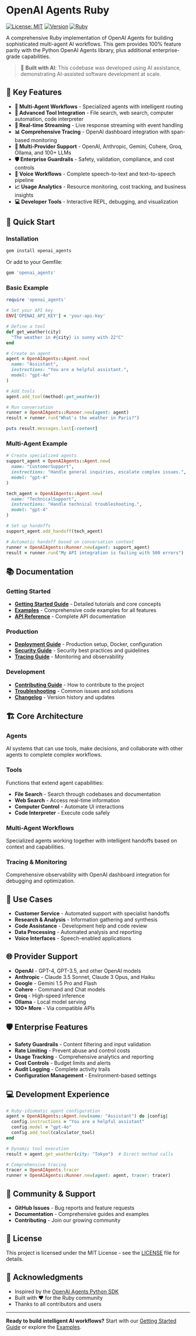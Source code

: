 # OpenAI Agents Ruby

[![License: MIT](https://img.shields.io/badge/License-MIT-yellow.svg)](https://opensource.org/licenses/MIT)
[![Version](https://img.shields.io/badge/Version-0.1.0-blue.svg)](https://rubygems.org/gems/openai_agents)
[![Ruby](https://img.shields.io/badge/Ruby-3.0%2B-red.svg)](https://www.ruby-lang.org/)

A comprehensive Ruby implementation of OpenAI Agents for building sophisticated multi-agent AI workflows. This gem provides 100% feature parity with the Python OpenAI Agents library, plus additional enterprise-grade capabilities.

> 🤖 **Built with AI**: This codebase was developed using AI assistance, demonstrating AI-assisted software development at scale.

## 🌟 Key Features

- **🤖 Multi-Agent Workflows** - Specialized agents with intelligent routing
- **🔧 Advanced Tool Integration** - File search, web search, computer automation, code interpreter
- **📡 Real-time Streaming** - Live response streaming with event handling
- **📊 Comprehensive Tracing** - OpenAI dashboard integration with span-based monitoring
- **🎯 Multi-Provider Support** - OpenAI, Anthropic, Gemini, Cohere, Groq, Ollama, and 100+ LLMs
- **🛡️ Enterprise Guardrails** - Safety, validation, compliance, and cost controls
- **🎤 Voice Workflows** - Complete speech-to-text and text-to-speech pipeline
- **📈 Usage Analytics** - Resource monitoring, cost tracking, and business insights
- **💻 Developer Tools** - Interactive REPL, debugging, and visualization

## 🚀 Quick Start

### Installation

```bash
gem install openai_agents
```

Or add to your Gemfile:
```ruby
gem 'openai_agents'
```

### Basic Example

```ruby
require 'openai_agents'

# Set your API key
ENV['OPENAI_API_KEY'] = 'your-api-key'

# Define a tool
def get_weather(city)
  "The weather in #{city} is sunny with 22°C"
end

# Create an agent
agent = OpenAIAgents::Agent.new(
  name: "Assistant",
  instructions: "You are a helpful assistant.",
  model: "gpt-4o"
)

# Add tools
agent.add_tool(method(:get_weather))

# Run conversation
runner = OpenAIAgents::Runner.new(agent: agent)
result = runner.run("What's the weather in Paris?")

puts result.messages.last[:content]
```

### Multi-Agent Example

```ruby
# Create specialized agents
support_agent = OpenAIAgents::Agent.new(
  name: "CustomerSupport",
  instructions: "Handle general inquiries, escalate complex issues.",
  model: "gpt-4"
)

tech_agent = OpenAIAgents::Agent.new(
  name: "TechnicalSupport", 
  instructions: "Handle technical troubleshooting.",
  model: "gpt-4"
)

# Set up handoffs
support_agent.add_handoff(tech_agent)

# Automatic handoff based on conversation context
runner = OpenAIAgents::Runner.new(agent: support_agent)
result = runner.run("My API integration is failing with 500 errors")
```

## 📚 Documentation

### Getting Started
- **[Getting Started Guide](GETTING_STARTED.md)** - Detailed tutorials and core concepts
- **[Examples](EXAMPLES.md)** - Comprehensive code examples for all features
- **[API Reference](API_REFERENCE.md)** - Complete API documentation

### Production
- **[Deployment Guide](DEPLOYMENT.md)** - Production setup, Docker, configuration
- **[Security Guide](SECURITY.md)** - Security best practices and guidelines
- **[Tracing Guide](TRACING.md)** - Monitoring and observability

### Development
- **[Contributing Guide](CONTRIBUTING.md)** - How to contribute to the project
- **[Troubleshooting](TROUBLESHOOTING.md)** - Common issues and solutions
- **[Changelog](CHANGELOG.md)** - Version history and updates

## 🏗️ Core Architecture

### Agents
AI systems that can use tools, make decisions, and collaborate with other agents to complete complex workflows.

### Tools
Functions that extend agent capabilities:
- **File Search** - Search through codebases and documentation
- **Web Search** - Access real-time information
- **Computer Control** - Automate UI interactions
- **Code Interpreter** - Execute code safely

### Multi-Agent Workflows
Specialized agents working together with intelligent handoffs based on context and capabilities.

### Tracing & Monitoring
Comprehensive observability with OpenAI dashboard integration for debugging and optimization.

## 🎯 Use Cases

- **Customer Service** - Automated support with specialist handoffs
- **Research & Analysis** - Information gathering and synthesis
- **Code Assistance** - Development help and code review
- **Data Processing** - Automated analysis and reporting
- **Voice Interfaces** - Speech-enabled applications

## 🌐 Provider Support

- **OpenAI** - GPT-4, GPT-3.5, and other OpenAI models
- **Anthropic** - Claude 3.5 Sonnet, Claude 3 Opus, and Haiku
- **Google** - Gemini 1.5 Pro and Flash
- **Cohere** - Command and Chat models
- **Groq** - High-speed inference
- **Ollama** - Local model serving
- **100+ More** - Via compatible APIs

## 🛡️ Enterprise Features

- **Safety Guardrails** - Content filtering and input validation
- **Rate Limiting** - Prevent abuse and control costs
- **Usage Tracking** - Comprehensive analytics and reporting
- **Cost Controls** - Budget limits and alerts
- **Audit Logging** - Complete activity trails
- **Configuration Management** - Environment-based settings

## 💻 Development Experience

```ruby
# Ruby-idiomatic agent configuration
agent = OpenAIAgents::Agent.new(name: "Assistant") do |config|
  config.instructions = "You are a helpful assistant"
  config.model = "gpt-4o"
  config.add_tool(calculator_tool)
end

# Dynamic tool execution
result = agent.get_weather(city: "Tokyo")  # Direct method calls

# Comprehensive tracing
tracer = OpenAIAgents.tracer
runner = OpenAIAgents::Runner.new(agent: agent, tracer: tracer)
```

## 🤝 Community & Support

- **GitHub Issues** - Bug reports and feature requests
- **Documentation** - Comprehensive guides and examples
- **Contributing** - Join our growing community

## 📄 License

This project is licensed under the MIT License - see the [LICENSE](LICENSE) file for details.

## 🙏 Acknowledgments

- Inspired by the [OpenAI Agents Python SDK](https://github.com/openai/openai-agents-python)
- Built with ❤️ for the Ruby community
- Thanks to all contributors and users

---

**Ready to build intelligent AI workflows?** Start with our [Getting Started Guide](GETTING_STARTED.md) or explore the [Examples](EXAMPLES.md).